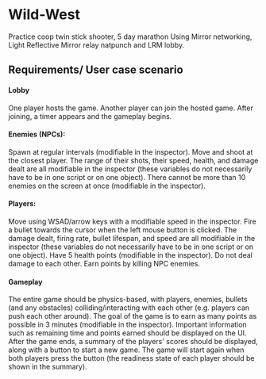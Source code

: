# Wild-West
Practice coop twin stick shooter, 5 day marathon
Using Mirror networking, Light Reflective Mirror relay natpunch and LRM lobby.

## Requirements/ User case scenario

#### Lobby
One player hosts the game.
Another player can join the hosted game.
After joining, a timer appears and the gameplay begins.

#### Enemies (NPCs):
Spawn at regular intervals (modifiable in the inspector).
Move and shoot at the closest player. The range of their shots, their speed, health, and damage dealt are all modifiable in the inspector (these variables do not necessarily have to be in one script or on one object).
There cannot be more than 10 enemies on the screen at once (modifiable in the inspector).

#### Players:
Move using WSAD/arrow keys with a modifiable speed in the inspector.
Fire a bullet towards the cursor when the left mouse button is clicked. The damage dealt, firing rate, bullet lifespan, and speed are all modifiable in the inspector (these variables do not necessarily have to be in one script or on one object).
Have 5 health points (modifiable in the inspector).
Do not deal damage to each other.
Earn points by killing NPC enemies.

#### Gameplay
The entire game should be physics-based, with players, enemies, bullets (and any obstacles) colliding/interacting with each other (e.g. players can push each other around).
The goal of the game is to earn as many points as possible in 3 minutes (modifiable in the inspector).
Important information such as remaining time and points earned should be displayed on the UI.
After the game ends, a summary of the players' scores should be displayed, along with a button to start a new game. The game will start again when both players press the button (the readiness state of each player should be shown in the summary).
